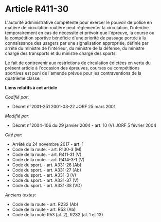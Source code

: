 # Article R411-30

L'autorité administrative compétente pour exercer le pouvoir de police en matière de circulation routière peut réglementer la
circulation, l'interdire temporairement en cas de nécessité et prévoir que l'épreuve, la course ou la compétition sportive
bénéficie d'une priorité de passage portée à la connaissance des usagers par une signalisation appropriée, définie par arrêté
du ministre de l'intérieur, du ministre de la défense, du ministre chargé des transports et du ministre chargé des sports.

Le fait de contrevenir aux restrictions de circulation édictées en vertu du présent article à l'occasion des épreuves,
courses ou compétitions sportives est puni de l'amende prévue pour les contraventions de la quatrième classe.

**Liens relatifs à cet article**

_Codifié par_:

  - Décret n°2001-251 2001-03-22 JORF 25 mars 2001

_Modifié par_:

  - Décret n°2004-106 du 29 janvier 2004 - art. 10 (V) JORF 5 février 2004

_Cité par_:

  - Arrêté du 24 novembre 2017 - art. 1
  - Code de la route. - art. R130-3 (M)
  - Code de la route. - art. R411-31 (V)
  - Code de la route. - art. R414-3-1 (V)
  - Code du sport. - art. A331-26 (Ab)
  - Code du sport. - art. A331-27 (Ab)
  - Code du sport. - art. A331-3 (V)
  - Code du sport. - art. A331-37 (V)
  - Code du sport. - art. A331-38 (VD)

_Anciens textes_:

  - Code de la route - art. R232 (Ab)
  - Code de la route - art. R53 (Ab)
  - Code de la route R53 (al. 2), R232 (al. 1 et 13)
